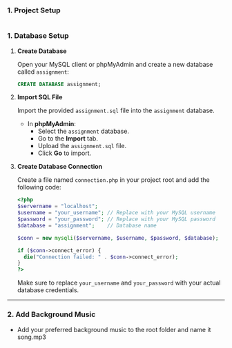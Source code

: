 ### 1. Project Setup 
```bash

```


### 1. Database Setup

1. **Create Database**

   Open your MySQL client or phpMyAdmin and create a new database called `assignment`:

   ```sql
   CREATE DATABASE assignment;
   ```

2. **Import SQL File**

   Import the provided `assignment.sql` file into the `assignment` database.

   - In **phpMyAdmin**:
     - Select the `assignment` database.
     - Go to the **Import** tab.
     - Upload the `assignment.sql` file.
     - Click **Go** to import.

3. **Create Database Connection**

   Create a file named `connection.php` in your project root and add the following code:

   ```php
   <?php
   $servername = "localhost";
   $username = "your_username"; // Replace with your MySQL username
   $password = "your_password"; // Replace with your MySQL password
   $database = "assignment";    // Database name

   $conn = new mysqli($servername, $username, $password, $database);

   if ($conn->connect_error) {
     die("Connection failed: " . $conn->connect_error);
   }
   ?>
   ```

   Make sure to replace `your_username` and `your_password` with your actual database credentials.

---

### 2. Add Background Music

- Add your preferred background music to the root folder and name it song.mp3 









